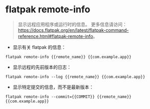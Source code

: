 # flatpak remote-info

> 显示远程应用程序或运行时的信息。
> 更多信息请访问：<https://docs.flatpak.org/en/latest/flatpak-command-reference.html#flatpak-remote-info>。

- 显示有关 flatpak 的信息：

`flatpak remote-info {{remote_name}} {{com.example.app}}`

- 显示远程的先前版本的日志：

`flatpak remote-info --log {{remote_name}} {{com.example.app}}`

- 显示特定提交的信息，而不是最新版本：

`flatpak remote-info --commit={{COMMIT}} {{remote_name}} {{com.example.app}}`